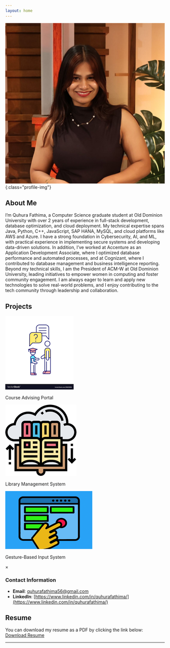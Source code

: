 ```yaml
---
layout: home
---
```


![Profile Picture](/assets/images/professionalpicture_fathima.jpg){:class="profile-img"}

## About Me
I’m Quhura Fathima, a Computer Science graduate student at Old Dominion University with over 2 years of experience in full-stack development, database optimization, and cloud deployment. My technical expertise spans Java, Python, C++, JavaScript, SAP HANA, MySQL, and cloud platforms like AWS and Azure. I have a strong foundation in Cybersecurity, AI, and ML, with practical experience in implementing secure systems and developing data-driven solutions. In addition, I’ve worked at Accenture as an Application Development Associate, where I optimized database performance and automated processes, and at Cognizant, where I contributed to database management and business intelligence reporting. Beyond my technical skills, I am the President of ACM-W at Old Dominion University, leading initiatives to empower women in computing and foster community engagement. I am always eager to learn and apply new technologies to solve real-world problems, and I enjoy contributing to the tech community through leadership and collaboration.

## Projects

<div class="projects-container">
  <div class="project-icon" onclick="showProjectDetails(1)">
    <img src="/assets/icons/course-advising-icon.png" alt="Course Advising Portal">
    <p>Course Advising Portal</p>
  </div>
  <div class="project-icon" onclick="showProjectDetails(2)">
    <img src="/assets/icons/library-system-icon.png" alt="Library Management System">
    <p>Library Management System</p>
  </div>
  <div class="project-icon" onclick="showProjectDetails(3)">
    <img src="/assets/icons/gesture-system-icon.png" alt="Gesture-Based Input System">
    <p>Gesture-Based Input System</p>
  </div>
</div>

<!-- Project Modal/Pop-up -->
<div id="project-modal" class="modal">
  <div class="modal-content">
    <span class="close">&times;</span>
    <div id="project-details"></div>
  </div>
</div>

<script>
  function showProjectDetails(projectId) {
    var projectDetails = '';
    if (projectId === 1) {
      projectDetails = `
        <h2>Course Advising Portal</h2>
        <p><strong>Technologies:</strong> React.js, Node.js, Express.js, MySQL, Firebase, Render</p>
        <p><strong>Summary:</strong> Developed a student advising system to streamline course advising with real-time validation and form submission. Built an admin dashboard with role-based access for form approval, reducing manual workload by 40%.</p>
      `;
    } else if (projectId === 2) {
      projectDetails = `
        <h2>Library Management System</h2>
        <p><strong>Technologies:</strong> React, Node.js, MySQL (XAMPP), Bootstrap</p>
        <p><strong>Summary:</strong> Created a full-stack application with user authentication and role-based access for students, librarians, and administrators. Designed RESTful APIs for managing book inventory, improving operational efficiency.</p>
      `;
    } else if (projectId === 3) {
      projectDetails = `
        <h2>Gesture-Based Input System</h2>
        <p><strong>Technologies:</strong> Python, OpenCV, Mediapipe</p>
        <p><strong>Summary:</strong> Built a real-time hand recognition system to control media playback using gesture inputs. Led a team to implement image processing algorithms, achieving 90% recognition accuracy.</p>
      `;
    }

    document.getElementById('project-details').innerHTML = projectDetails;
    document.getElementById('project-modal').style.display = 'block';
  }

  var modal = document.getElementById('project-modal');
  var span = document.getElementsByClassName('close')[0];

  span.onclick = function() {
    modal.style.display = 'none';
  }

  window.onclick = function(event) {
    if (event.target == modal) {
      modal.style.display = 'none';
    }
  }
</script>

### Contact Information
- **Email**: [quhurafathima56@gmail.com](mailto:quhurafathima56@gmail.com)
- **LinkedIn**: [https://www.linkedin.com/in/quhurafathima/](https://www.linkedin.com/in/quhurafathima/)

## Resume
You can download my resume as a PDF by clicking the link below:
[Download Resume](assets/Resume_Latest_Fathima.pdf)

---